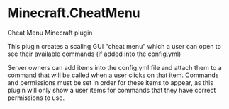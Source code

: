 # Minecraft.CheatMenu
Cheat Menu Minecraft plugin

This plugin creates a scaling GUI "cheat menu" which a user can open to see their available commands (if added into the config.yml)

Server owners can add items into the config.yml file and attach them to a command that will be called when a user clicks on that item.
Commands and permissions must be set in order for these items to appear, as this plugin will only show a user items for commands that they have correct permissions to use.
